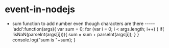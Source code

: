 # event-in-nodejs

- sum function to add number even though characters are there
-----'add':function(args){
	var sum = 0;
	for (var i = 0; i < args.length; i++) {
		if( !isNaN(parseInt(args[i]))){
			sum = sum + parseInt(args[i]);
		}
		}
		console.log("sum is "+sum);
	}

